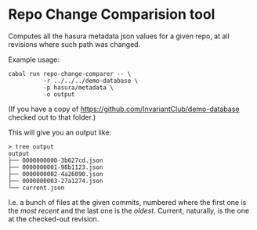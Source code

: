 # Repo Change Comparision tool

Computes all the hasura metadata json values for a given repo, at all
revisions where such path was changed.

Example usage:

```shell
cabal run repo-change-comparer -- \
          -r ../../../demo-database \
          -p hasura/metadata \
          -o output
```

(If you have a copy of <https://github.com/InvariantClub/demo-database> checked out
 to that folder.)

This will give you an output like:

```shell
> tree output
output
├── 0000000000-3b627cd.json
├── 0000000001-98b1123.json
├── 0000000002-4a26090.json
├── 0000000003-27a1274.json
└── current.json
```

I.e. a bunch of files at the given commits, numbered where the first one is
the _most recent_ and the last one is the _oldest_. Current, naturally, is the
one at the checked-out revision.
